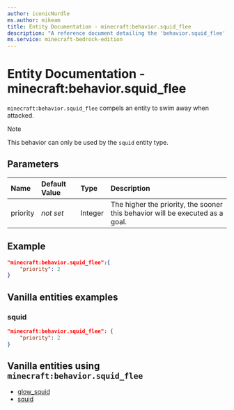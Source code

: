 ```yaml
---
author: iconicNurdle
ms.author: mikeam
title: Entity Documentation - minecraft:behavior.squid_flee
description: "A reference document detailing the 'behavior.squid_flee' entity goal"
ms.service: minecraft-bedrock-edition
---
```


# Entity Documentation - minecraft:behavior.squid_flee

`minecraft:behavior.squid_flee` compels an entity to swim away when attacked.

> [!NOTE]
> This behavior can only be used by the `squid` entity type.

## Parameters

|Name |Default Value  |Type  |Description  |
|:----------|:----------|:----------|:----------|
|priority|*not set*|Integer|The higher the priority, the sooner this behavior will be executed as a goal.|

## Example

```json
"minecraft:behavior.squid_flee":{
    "priority": 2
}
```

## Vanilla entities examples

### squid

```json
"minecraft:behavior.squid_flee": {
    "priority": 2
}
```

## Vanilla entities using `minecraft:behavior.squid_flee`

- [glow_squid](../../../../Source/VanillaBehaviorPack_Snippets/entities/glow_squid.md)
- [squid](../../../../Source/VanillaBehaviorPack_Snippets/entities/squid.md)
